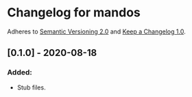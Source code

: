 # Changelog for mandos

Adheres to [Semantic Versioning 2.0](https://semver.org/spec/v2.0.0.html)
and [Keep a Changelog 1.0](https://keepachangelog.com/en/1.0.0/).


## [0.1.0] - 2020-08-18

### Added:
- Stub files.
